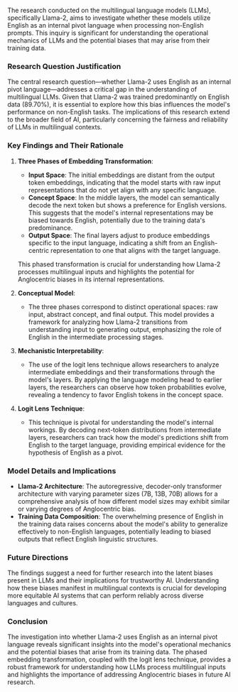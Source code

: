 The research conducted on the multilingual language models (LLMs), specifically Llama-2, aims to investigate whether these models utilize English as an internal pivot language when processing non-English prompts. This inquiry is significant for understanding the operational mechanics of LLMs and the potential biases that may arise from their training data.

### Research Question Justification

The central research question—whether Llama-2 uses English as an internal pivot language—addresses a critical gap in the understanding of multilingual LLMs. Given that Llama-2 was trained predominantly on English data (89.70%), it is essential to explore how this bias influences the model's performance on non-English tasks. The implications of this research extend to the broader field of AI, particularly concerning the fairness and reliability of LLMs in multilingual contexts.

### Key Findings and Their Rationale

1. **Three Phases of Embedding Transformation**:
   - **Input Space**: The initial embeddings are distant from the output token embeddings, indicating that the model starts with raw input representations that do not yet align with any specific language.
   - **Concept Space**: In the middle layers, the model can semantically decode the next token but shows a preference for English versions. This suggests that the model's internal representations may be biased towards English, potentially due to the training data's predominance.
   - **Output Space**: The final layers adjust to produce embeddings specific to the input language, indicating a shift from an English-centric representation to one that aligns with the target language.

   This phased transformation is crucial for understanding how Llama-2 processes multilingual inputs and highlights the potential for Anglocentric biases in its internal representations.

2. **Conceptual Model**:
   - The three phases correspond to distinct operational spaces: raw input, abstract concept, and final output. This model provides a framework for analyzing how Llama-2 transitions from understanding input to generating output, emphasizing the role of English in the intermediate processing stages.

3. **Mechanistic Interpretability**:
   - The use of the logit lens technique allows researchers to analyze intermediate embeddings and their transformations through the model's layers. By applying the language modeling head to earlier layers, the researchers can observe how token probabilities evolve, revealing a tendency to favor English tokens in the concept space.

4. **Logit Lens Technique**:
   - This technique is pivotal for understanding the model's internal workings. By decoding next-token distributions from intermediate layers, researchers can track how the model's predictions shift from English to the target language, providing empirical evidence for the hypothesis of English as a pivot.

### Model Details and Implications

- **Llama-2 Architecture**: The autoregressive, decoder-only transformer architecture with varying parameter sizes (7B, 13B, 70B) allows for a comprehensive analysis of how different model sizes may exhibit similar or varying degrees of Anglocentric bias.
- **Training Data Composition**: The overwhelming presence of English in the training data raises concerns about the model's ability to generalize effectively to non-English languages, potentially leading to biased outputs that reflect English linguistic structures.

### Future Directions

The findings suggest a need for further research into the latent biases present in LLMs and their implications for trustworthy AI. Understanding how these biases manifest in multilingual contexts is crucial for developing more equitable AI systems that can perform reliably across diverse languages and cultures.

### Conclusion

The investigation into whether Llama-2 uses English as an internal pivot language reveals significant insights into the model's operational mechanics and the potential biases that arise from its training data. The phased embedding transformation, coupled with the logit lens technique, provides a robust framework for understanding how LLMs process multilingual inputs and highlights the importance of addressing Anglocentric biases in future AI research.